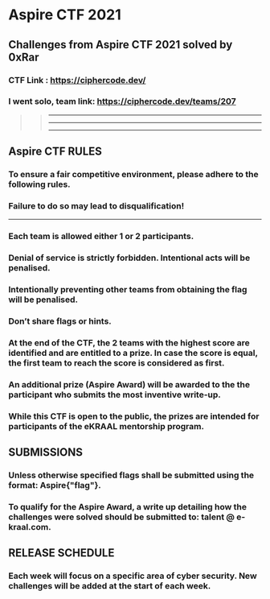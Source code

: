 # Aspire CTF 2021
## Challenges from Aspire CTF 2021 solved by 0xRar

### CTF Link : https://ciphercode.dev/
### I went solo, team link: https://ciphercode.dev/teams/207

>> ________________
>> ________________
>> ________________

## Aspire CTF RULES
### To ensure a fair competitive environment, please adhere to the following rules.

### Failure to do so may lead to disqualification!

---

### Each team is allowed either 1 or 2 participants.
### Denial of service is strictly forbidden. Intentional acts will be penalised.
### Intentionally preventing other teams from obtaining the flag will be penalised.
### Don’t share flags or hints.
### At the end of the CTF, the 2 teams with the highest score are identified and are entitled to a prize. In case the score is equal, the first team to reach the score is considered as first.
### An additional prize (Aspire Award) will be awarded to the the participant who submits the most inventive write-up.
### While this CTF is open to the public, the prizes are intended for participants of the eKRAAL mentorship program.

## SUBMISSIONS
### Unless otherwise specified flags shall be submitted using the format: Aspire{"flag"}.

### To qualify for the Aspire Award, a write up detailing how the challenges were solved should be submitted to: talent @ e-kraal.com.

## RELEASE SCHEDULE
### Each week will focus on a specific area of cyber security. New challenges will be added at the start of each week.

